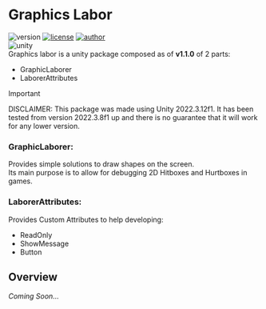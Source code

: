 # Graphics Labor 

![version](https://img.shields.io/badge/Version-1.1.1-blue)
[![license](https://img.shields.io/badge/License-GNU-green)](https://github.com/KSXGitHub/GPL-3.0)
[![author](https://img.shields.io/badge/Author-JariBou-orange)](https://jaribou.github.io/)  
![unity](https://img.shields.io/badge/Unity-2022.3-blue)  
Graphics labor is a unity package composed as of **v1.1.0** of 2 parts:
- GraphicLaborer
- LaborerAttributes

> [!IMPORTANT]
> DISCLAIMER: This package was made using Unity 2022.3.12f1.
> It has been tested from version 2022.3.8f1 up and there is no guarantee that it will work for any lower version.

### GraphicLaborer:
Provides simple solutions to draw shapes on the screen.  
Its main purpose is to allow for debugging 2D Hitboxes and Hurtboxes in games.

### LaborerAttributes:
Provides Custom Attributes to help developing:
- ReadOnly
- ShowMessage
- Button


## Overview
*Coming Soon...*

